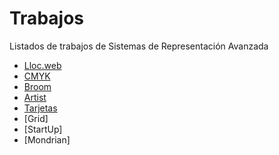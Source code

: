 # Trabajos
Listados de trabajos de Sistemas de Representación Avanzada

* [Lloc.web](https://isv14.github.io/llocweb/)
* [CMYK](https://isv14.github.io/cmyk/)
* [Broom](https://isv14.github.io/broom/)
* [Artist](https://isv14.github.io/artist/)
* [Tarjetas](https://isv14.github.io/modulo/)
* [Grid]
* [StartUp]
* [Mondrian]
